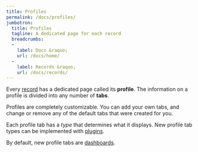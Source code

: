 ```yaml
---
title: Profiles
permalink: /docs/profiles/
jumbotron:
  title: Profiles
  tagline: A dedicated page for each record
  breadcrumbs:
  -
    label: Docs &raquo;
    url: /docs/home/
  -
    label: Records &raquo;
    url: /docs/records/
---
```


Every [record](/docs/records/) has a dedicated page called its **profile**. The information on a profile is divided into any number of **tabs**.

Profiles are completely customizable. You can add your own tabs, and change or remove any of the default tabs that were created for you.

Each profile tab has a _type_ that determines what it displays. New profile tab types can be implemented with [plugins](/docs/plugins/).

By default, new profile tabs are [dashboards](/docs/dashboards/).
